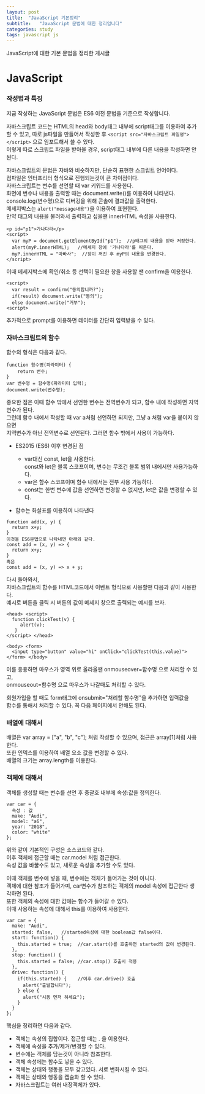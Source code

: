 ```yaml
---
layout: post
title:  "JavaScript 기본정리"
subtitle:   "JavaScript 문법에 대한 정리입니다"
categories: study
tags: javascript js
---
```


JavaScript에 대한 기본 문법을 정리한 게시글

# JavaScript

### 작성법과 특징

지금 작성하는 JavaScript 문법은 ES6 이전 문법을 기준으로 작성합니다.

자바스크립트 코드는 HTML의 head와 body태그 내부에 script태그를 이용하여 추가할 수 있고, 따로 js파일을 만들어서 작성한 후 
`<script src="자바스크립트 파일명"></script>` 으로 임포트해서 쓸 수 있다.  
이렇게 따로 스크립트 파일을 받아올 경우, script태그 내부에 다른 내용을 작성하면 안된다.  

자바스크립트의 문법은 자바와 비슷하지만, 단순히 표현한 스크립트 언어이다.  
컴파일은 인터프리터 형식으로 진행되는것이 큰 차이점이다.  
자바스크립트는 변수를 선언할 때 var 키워드를 사용한다.  
화면에 변수나 내용을 출력할 때는 document.write()를 이용하여 나타낸다.  
console.log(변수명)으로 디버깅을 위해 콘솔에 결과값을 출력한다.  
메세지박스는 `alert("message내용")`을 이용하여 표현한다.  
만약 태그의 내용을 불러와서 출력하고 싶을땐 innerHTML 속성을 사용한다.  
~~~
<p id="p1">가나다라</p>
<script>
  var myP = document.getElementById("p1");  //p태그의 내용을 받아 저장한다. 
  alert(myP.innerHTML);   //메세지 창에 '가나다라'를 띄운다.
  myP.innerHTML = "마바사";  //창이 꺼진 후 myP의 내용을 변경한다.
</script>
~~~

이때 메세지박스에 확인/취소 등 선택이 필요한 창을 사용할 땐 confirm을 이용한다.  
~~~
<script>
  var result = confirm("동의합니까?");
  if(result) document.write("동의");
  else document.write("거부");
<script>
~~~

추가적으로 prompt를 이용하면 데이터를 간단히 입력받을 수 있다.  

### 자바스크립트의 함수

함수의 형식은 다음과 같다.
~~~
function 함수명(파라미터) {
    return 변수;
}
var 변수명 = 함수명(파라미터 입력);
document.write(변수명);
~~~

중요한 점은 이때 함수 밖에서 선언한 변수는 전역변수가 되고, 함수 내에 작성하면 지역변수가 된다.  
그런데 함수 내에서 작성할 때 var a처럼 선언하면 되지만, 그냥 a 처럼 var을 붙이지 않으면  
지역변수가 아닌 전역변수로 선언된다. 그러면 함수 밖에서 사용이 가능하다.  

* ES2015 (ES6) 이후 변경된 점
  * var대신 const, let을 사용한다.  
    const와 let은 블록 스코프이며, 변수는 무조건 블록 범위 내에서만 사용가능하다.
  * var은 함수 스코프이며 함수 내에서는 전부 사용 가능하다.  
  * const는 한번 변수에 값을 선언하면 변경할 수 없지만, let은 값을 변경할 수 있다.  
  
* 함수는 화살표를 이용하여 나타낸다
~~~
function add(x, y) {
  return x+y;
}
이것을 ES6문법으로 나타내면 아래와 같다.
const add = (x, y) => {
  return x+y;
}
혹은
const add = (x, y) => x + y;
~~~
  
다시 돌아와서,  
자바스크립트의 함수를 HTML코드에서 이벤트 형식으로 사용할땐 다음과 같이 사용한다.  
예시로 버튼을 클릭 시 버튼의 값이 메세지 창으로 출력되는 예시를 보자.  
~~~
<head> <script>
  function clickTest(v) {
     alert(v);
   }
</script> </head>

<body> <form>
  <input type="button" value="hi" onClick="clickTest(this.value)">
</form> </body>
~~~

이를 응용하면 마우스가 영역 위로 올라올땐 onmouseover=함수명 으로 처리할 수 있고,  
onmouseout=함수명 으로 마우스가 나갈때도 처리할 수 있다.  

회원가입을 할 때도 form태그에 onsubmit="처리할 함수명"을 추가하면 입력값을  
함수를 통해서 처리할 수 있다. 꼭 다음 페이지에서 안해도 된다.  

### 배열에 대해서

배열은 var array = ["a", "b", "c"]; 처럼 작성할 수 있으며, 접근은 array[1]처럼 사용한다.  
또한 인덱스를 이용하여 배열 요소 값을 변경할 수 있다.  
배열의 크기는 array.length를 이용한다.  

### 객체에 대해서

객체를 생성할 때는 변수를 선언 후 중괄호 내부에 속성:값을 정의한다.  
~~~
var car = {
  속성 : 값
  make: "Audi",
  model: "a6",
  year: "2018",
  color: "white"
};
~~~
위와 같이 기본적인 구성은 소스코드와 같다.  
이후 객체에 접근할 때는 car.model 처럼 접근한다.  
속성 값을 바꿀수도 있고, 새로운 속성을 추가할 수도 있다.  

이때 객체를 변수에 넣을 때, 변수에는 객체가 들어가는 것이 아니다.  
객체에 대한 참조가 들어가며, car변수가 참조하는 객체의 model 속성에 접근한다 생각하면 된다.  
또한 객체의 속성에 대한 값에는 함수가 들어갈 수 있다.  
이때 사용하는 속성에 대해서 this를 이용하여 사용한다.  
~~~
var car = {
  make: "Audi",
  started: false,   //started속성에 대한 boolean값 false이다.
  start: function() {
    this.started = true;  //car.start()를 호출하면 started의 값이 변경된다.
  },
  stop: function() {
    this.started = false; //car.stop() 호출시 적용
  },
  drive: function() {
    if(this.started) {    //이후 car.drive() 호출
      alert("출발합니다");
    } else {
      alert("시동 먼저 하세요");
    }
  }
};
~~~
핵심을 정리하면 다음과 같다.  
* 객체는 속성의 집합이다. 접근할 때는 . 을 이용한다.
* 객체에 속성을 추가/제거/변경할 수 있다.
* 변수에는 객체를 담는것이 아니라 참조한다.
* 객체 속성에는 함수도 넣을 수 있다.
* 객체는 상태와 행동을 모두 갖고있다. 서로 변화시킬 수 있다.
* 객체는 상태와 행동을 캡슐화 할 수 있다.
* 자바스크립트는 여러 내장객체가 있다.

